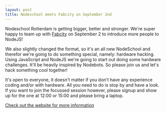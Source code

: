 ```yaml
---
layout: post
title: Nodeschool meets Fabcity on September 2nd
---
```


Nodeschool Rotterdam is getting bigger, better and stronger. We're super happy to team up with [Fabcity](http://futurefluxfestival.nl/program/fabcity-rotterdam/) on September 2 to introduce more people to NodeJS!

We also slightly changed the format, so it's an all new NodeSchool and therefor we're going to do something special, namely: hardware hacking. Using JavaScript and NodeJS we're going to start out doing some hardware challenges. It'll be heavily inspired by Nodebots. So please join us and let's hack something cool together!

It's open to everyone, it doesn't matter if you don't have any experience coding and/or with hardware. All you need to do is stop by and have a look. If you want to join the focussed session however, please signup and show up for the one at 12:00 or 15:00 and please bring a laptop.

[Check out the website for more information](https://www.meetup.com/nodeschool-rotterdam/events/242491785/)